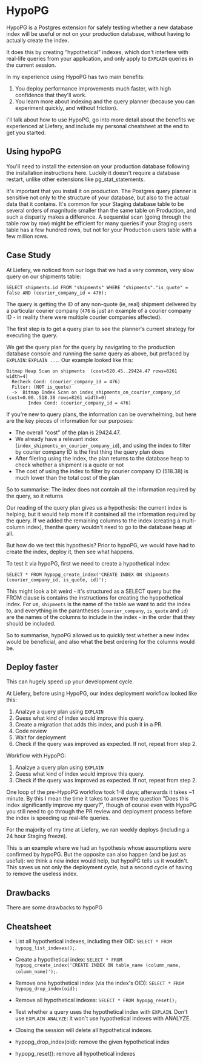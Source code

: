 # HypoPG 

HypoPG is a Postgres extension for safely testing whether a new database index will be useful or not on your production database, without having to actually create the index.

It does this by creating "hypothetical" indexes, which don't interfere with real-life queries from your application, and only apply to `EXPLAIN` queries in the current session.

In my experience using HypoPG has two main benefits:
1. You deploy performance improvements much faster, with high confidence that they'll work.
1. You learn more about indexing and the query planner (because you can experiment quickly, and without friction).

I'll talk about how to use HypoPG, go into more detail about the benefits we experienced at Liefery, and include my personal cheatsheet at the end to get you started.

## Using hypoPG

You'll need to install the extension on your production database following the installation instructions here. Luckily it doesn't require a database restart, unlike other extensions like pg_stat_statements.

It's important that you install it on production. The Postgres query planner is sensitive not only to the structure of your database, but also to the actual data that it contains. It's common for your Staging database table to be several orders of magnitude smaller than the same table on Production, and such a disparity makes a difference. A sequential scan (going through the table row by row) might be efficient for many queries if your Staging users table has a few hundred rows, but not for your Production users table with a few million rows.

## Case Study

At Liefery, we noticed from our logs that we had a very common, very slow query on our shipments table:

`SELECT shipments.id FROM "shipments" WHERE "shipments"."is_quote" = false AND (courier_company_id = 476);`

The query is getting the ID of any non-quote (ie, real) shipment delivered by a particular courier company (`476` is just an example of a courier company ID - in reality there were multiple courier companies affected).

The first step is to get a query plan to see the planner's current strategy for executing the query.

We get the query plan for the query by navigating to the production database console and running the same query as above, but prefaced by `EXPLAIN`: `EXPLAIN ...`. Our example looked like this:

```
Bitmap Heap Scan on shipments  (cost=520.45..29424.47 rows=8261 width=4)
  Recheck Cond: (courier_company_id = 476)
  Filter: (NOT is_quote)
  ->  Bitmap Index Scan on index_shipments_on_courier_company_id  (cost=0.00..518.38 rows=8261 width=0)
        Index Cond: (courier_company_id = 476)
```

If you're new to query plans, the information can be overwhelming, but here are the key pieces of information for our purposes:
- The overall "cost" of the plan is 29424.47. 
- We already have a relevant index (`index_shipments_on_courier_company_id`), and using the index to filter by courier company ID is the first thing the query plan does 
- After filering using the index, the plan returns to the database heap to check whether a shipment is a quote or not
- The cost of using the index to filter by courier company ID (518.38) is much lower than the total cost of the plan

So to summarise: The index does not contain all the information required by the query, so it returns 

Our reading of the query plan gives us a hypothesis: the current index is helping, but it would help more if it contained all the information required by the query. If we added the remaining columns to the index (creating a multi-column index), thenthe query wouldn't need to go to the database heap at all.

But how do we test this hypothesis? Prior to hypoPG, we would have had to create the index, deploy it, then see what happens.

To test it via hypoPG, first we need to create a hypothetical index:
```
SELECT * FROM hypopg_create_index('CREATE INDEX ON shipments (courier_company_id, is_quote, id)');
```

This might look a bit weird - it's structured as a SELECT query but the FROM clause is contains the instructions for creating the hyopothetical index. For us, `shipments` is the name of the table we want to add the index to, and everything in the parantheses (`courier_company`, `is_quote` and `id`) are the names of the columns to include in the index - in the order that they should be included.

So to summarise, hypoPG allowed us to quickly test whether a new index would be beneficial, and also what the best ordering for the columns would be.

## Deploy faster
This can hugely speed up your development cycle.

At Liefery, before using HypoPG, our index deployment workflow looked like this:
1. Analzye a query plan using `EXPLAIN`
1. Guess what kind of index would improve this query.
1. Create a migration that adds this index, and push it in a PR.
1. Code review
1. Wait for deployment
1. Check if the query was improved as expected. If not, repeat from step 2.

Workflow with HypoPG:
1. Analzye a query plan using `EXPLAIN`
1. Guess what kind of index would improve this query.
1. Check if the query was improved as expected. If not, repeat from step 2.

One loop of the pre-HypoPG workflow took 1-8 days; afterwards it takes ~1 minute. By this I mean the time it takes to answer the question "Does this index significantly improve my query?", though of course even with HypoPG you still need to go through the PR review and deployment process before the index is speeding up real-life queries.

For the majority of my time at Liefery, we ran weekly deploys (including a 24 hour Staging freeze).

This is an example where we had an hypothesis whose assumptions were confirmed by hypoPG. But the opposite can also happen (and be just as useful): we think a new index would help, but hypoPG tells us it wouldn't. This saves us not only the deployment cycle, but a second cycle of having to remove the useless index.


## Drawbacks

There are some drawbacks to hypoPG


## Cheatsheet
- List all hypothetical indexes, including their OID: `SELECT * FROM hypopg_list_indexes();`.
- Create a hypothetical index: `SELECT * FROM hypopg_create_index('CREATE INDEX ON table_name (column_name, column_name)');`.
- Remove one hypothetical index (via the index's OID): `SELECT * FROM hypopg_drop_index(oid);`
- Remove all hypothetical indexes:  `SELECT * FROM hypopg_reset();`

- Test whether a query uses the hypothetical index with `EXPLAIN`. Don't use `EXPLAIN ANALYZE`: it won't use hypothetical indexes with ANALYZE.
- Closing the session will delete all hypothetical indexes.
- hypopg_drop_index(oid): remove the given hypothetical index
- hypopg_reset(): remove all hypothetical indexes


